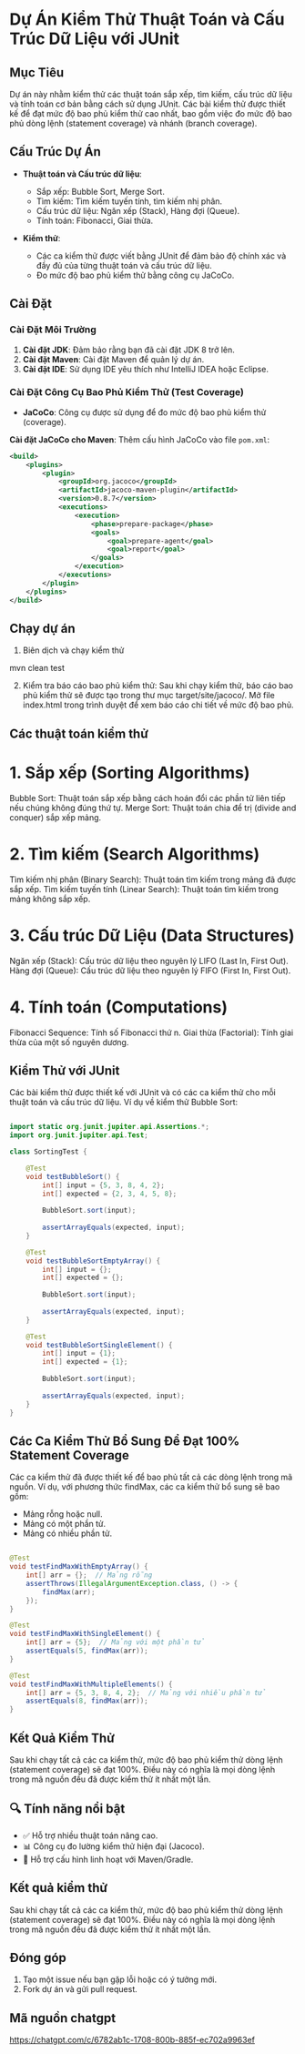 # Dự Án Kiểm Thử Thuật Toán và Cấu Trúc Dữ Liệu với JUnit

## Mục Tiêu
Dự án này nhằm kiểm thử các thuật toán sắp xếp, tìm kiếm, cấu trúc dữ liệu và tính toán cơ bản bằng cách sử dụng JUnit. Các bài kiểm thử được thiết kế để đạt mức độ bao phủ kiểm thử cao nhất, bao gồm việc đo mức độ bao phủ dòng lệnh (statement coverage) và nhánh (branch coverage).

## Cấu Trúc Dự Án
- **Thuật toán và Cấu trúc dữ liệu**:
  - Sắp xếp: Bubble Sort, Merge Sort.
  - Tìm kiếm: Tìm kiếm tuyến tính, tìm kiếm nhị phân.
  - Cấu trúc dữ liệu: Ngăn xếp (Stack), Hàng đợi (Queue).
  - Tính toán: Fibonacci, Giai thừa.

- **Kiểm thử**:
  - Các ca kiểm thử được viết bằng JUnit để đảm bảo độ chính xác và đầy đủ của từng thuật toán và cấu trúc dữ liệu.
  - Đo mức độ bao phủ kiểm thử bằng công cụ JaCoCo.

## Cài Đặt

### Cài Đặt Môi Trường
1. **Cài đặt JDK**: Đảm bảo rằng bạn đã cài đặt JDK 8 trở lên.
2. **Cài đặt Maven**: Cài đặt Maven để quản lý dự án.
3. **Cài đặt IDE**: Sử dụng IDE yêu thích như IntelliJ IDEA hoặc Eclipse.

### Cài Đặt Công Cụ Bao Phủ Kiểm Thử (Test Coverage)
- **JaCoCo**: Công cụ được sử dụng để đo mức độ bao phủ kiểm thử (coverage).

**Cài đặt JaCoCo cho Maven**:
Thêm cấu hình JaCoCo vào file `pom.xml`:

```xml
<build>
    <plugins>
        <plugin>
            <groupId>org.jacoco</groupId>
            <artifactId>jacoco-maven-plugin</artifactId>
            <version>0.8.7</version>
            <executions>
                <execution>
                    <phase>prepare-package</phase>
                    <goals>
                        <goal>prepare-agent</goal>
                        <goal>report</goal>
                    </goals>
                </execution>
            </executions>
        </plugin>
    </plugins>
</build>

```

## Chạy dự án

1. Biên dịch và chạy kiểm thử

mvn clean test

2. Kiểm tra báo cáo bao phủ kiểm thử:
   Sau khi chạy kiểm thử, báo cáo bao phủ kiểm thử sẽ được tạo trong thư mục target/site/jacoco/. Mở file index.html trong trình duyệt để xem báo cáo chi tiết về mức độ bao phủ.

## Các thuật toán kiểm thử

# 1. Sắp xếp (Sorting Algorithms)
Bubble Sort: Thuật toán sắp xếp bằng cách hoán đổi các phần tử liên tiếp nếu chúng không đúng thứ tự.
Merge Sort: Thuật toán chia để trị (divide and conquer) sắp xếp mảng.
# 2. Tìm kiếm (Search Algorithms)
Tìm kiếm nhị phân (Binary Search): Thuật toán tìm kiếm trong mảng đã được sắp xếp.
Tìm kiếm tuyến tính (Linear Search): Thuật toán tìm kiếm trong mảng không sắp xếp.
# 3. Cấu trúc Dữ Liệu (Data Structures)
Ngăn xếp (Stack): Cấu trúc dữ liệu theo nguyên lý LIFO (Last In, First Out).
Hàng đợi (Queue): Cấu trúc dữ liệu theo nguyên lý FIFO (First In, First Out).
# 4. Tính toán (Computations)
Fibonacci Sequence: Tính số Fibonacci thứ n.
Giai thừa (Factorial): Tính giai thừa của một số nguyên dương.

## Kiểm Thử với JUnit

Các bài kiểm thử được thiết kế với JUnit và có các ca kiểm thử cho mỗi thuật toán và cấu trúc dữ liệu. Ví dụ về kiểm thử Bubble Sort:

```java

import static org.junit.jupiter.api.Assertions.*;
import org.junit.jupiter.api.Test;

class SortingTest {

    @Test
    void testBubbleSort() {
        int[] input = {5, 3, 8, 4, 2};
        int[] expected = {2, 3, 4, 5, 8};
        
        BubbleSort.sort(input);
        
        assertArrayEquals(expected, input);
    }

    @Test
    void testBubbleSortEmptyArray() {
        int[] input = {};
        int[] expected = {};
        
        BubbleSort.sort(input);
        
        assertArrayEquals(expected, input);
    }

    @Test
    void testBubbleSortSingleElement() {
        int[] input = {1};
        int[] expected = {1};
        
        BubbleSort.sort(input);
        
        assertArrayEquals(expected, input);
    }
}

```

## Các Ca Kiểm Thử Bổ Sung Để Đạt 100% Statement Coverage

Các ca kiểm thử đã được thiết kế để bao phủ tất cả các dòng lệnh trong mã nguồn. Ví dụ, với phương thức findMax, các ca kiểm thử bổ sung sẽ bao gồm:

- Mảng rỗng hoặc null.
- Mảng có một phần tử.
- Mảng có nhiều phần tử.

```java

@Test
void testFindMaxWithEmptyArray() {
    int[] arr = {};  // Mảng rỗng
    assertThrows(IllegalArgumentException.class, () -> {
        findMax(arr);
    });
}

@Test
void testFindMaxWithSingleElement() {
    int[] arr = {5};  // Mảng với một phần tử
    assertEquals(5, findMax(arr));
}

@Test
void testFindMaxWithMultipleElements() {
    int[] arr = {5, 3, 8, 4, 2};  // Mảng với nhiều phần tử
    assertEquals(8, findMax(arr));
}

```

## Kết Quả Kiểm Thử

Sau khi chạy tất cả các ca kiểm thử, mức độ bao phủ kiểm thử dòng lệnh (statement coverage) sẽ đạt 100%. Điều này có nghĩa là mọi dòng lệnh trong mã nguồn đều đã được kiểm thử ít nhất một lần.

## 🔍 Tính năng nổi bật

- ✅ Hỗ trợ nhiều thuật toán nâng cao.
- 📊 Công cụ đo lường kiểm thử hiện đại (Jacoco).
- 🔧 Hỗ trợ cấu hình linh hoạt với Maven/Gradle.

## Kết quả kiểm thử

Sau khi chạy tất cả các ca kiểm thử, mức độ bao phủ kiểm thử dòng lệnh (statement coverage) sẽ đạt 100%. Điều này có nghĩa là mọi dòng lệnh trong mã nguồn đều đã được kiểm thử ít nhất một lần.


## Đóng góp

1. Tạo một issue nếu bạn gặp lỗi hoặc có ý tưởng mới.
2. Fork dự án và gửi pull request.

## Mã nguồn chatgpt

https://chatgpt.com/c/6782ab1c-1708-800b-885f-ec702a9963ef









